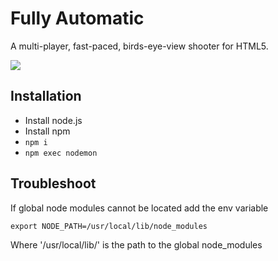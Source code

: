 Fully Automatic
===================

A multi-player, fast-paced, birds-eye-view shooter for HTML5.

<img src="screenshot.png">

Installation
------------
* Install node.js
* Install npm
* `npm i`
* `npm exec nodemon`

Troubleshoot
------------
If global node modules cannot be located add the env variable

    export NODE_PATH=/usr/local/lib/node_modules

Where '/usr/local/lib/' is the path to the global node\_modules
